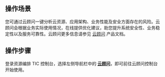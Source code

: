 ## 操作场景
您可通过云顾问一键分析云资源、应用架构、业务性能及安全方面存在的风险。云顾问会根据业务实际使用情况，在线提供优化建议，助您提升系统安全性、业务稳定性以及服务可靠性。云顾问更多信息请参见 [云顾问](https://cloud.tencent.com/document/product/1264/46686) 产品文档。


## 操作步骤
登录资源编排 TIC 控制台，选择左侧导航栏中的 <b>[云顾问](https://console.cloud.tencent.com/advisor)</b>，即可前往云顾问控制台开始使用。
